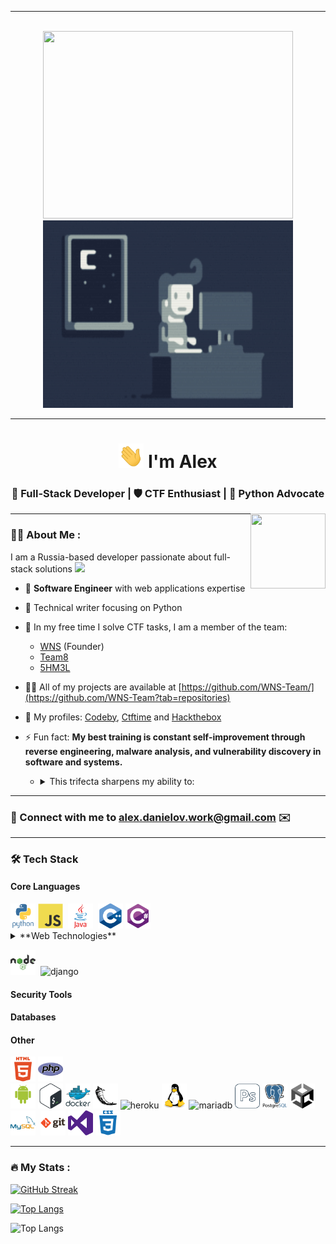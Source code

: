 <!-- center code math uml theme:white -->

---

<div align="center">
  <img src="https://komarev.com/ghpvc/?username=WNS-Team&style=flat-square&color=blue" alt=""/>
  
  <div align="center"> 
    <img src="https://media.giphy.com/media/vzO0Vc8b2VBLi/giphy.gif" width="400" height="300"/>
    <img src="https://raw.githubusercontent.com/AVS1508/AVS1508/master/assets/Night-Coding.gif" width="400" height="300"/> 
  </div>  
</div>

---

<h1 align="center">
 <img src="https://raw.githubusercontent.com/ABSphreak/ABSphreak/master/gifs/Hi.gif" width="40"> 
  I'm Alex
</h1>

<h3 align="center">🔧 Full-Stack Developer | 🛡️ CTF Enthusiast | 🐍 Python Advocate</h3>

<img align="right" src="https://media.giphy.com/media/ukMiDlCmdv2og/giphy.gif" width="120" height="120">

---
### :man_technologist: About Me :
I am a Russia-based developer passionate about full-stack solutions <img src="https://media.giphy.com/media/WUlplcMpOCEmTGBtBW/giphy.gif" width="30"> 
* 💼 **Software Engineer** with web applications expertise  

* 📝 Technical writer focusing on Python 

* 🎯 In my free time I solve CTF tasks, I am a member of the team:  
  + [WNS](https://ctftime.org/team/165585/) (Founder)
  + [Team8](https://ctftime.org/team/11807/)
  + [5HM3L](https://ctftime.org/team/151934/)

* 👨‍💻 All of my projects are available at [https://github.com/WNS-Team/](https://github.com/WNS-Team?tab=repositories)

* 📝 My profiles: [Codeby](https://codeby.games/users/WNS), [Ctftime](https://ctftime.org/team/165585/) and [Hackthebox](https://app.hackthebox.com/profile/813050)

* ⚡ Fun fact: 
**My best training is constant self-improvement through reverse engineering, malware analysis, and vulnerability discovery in software and systems.**

  + <details>
      <summary>This trifecta sharpens my ability to:</summary>

        🔍 Deconstruct malicious code (understanding attack vectors and payload behavior),
        🛠️ Identify security flaws (exploring memory corruption, logic errors, and misconfigurations),
        💡 Develop mitigations (bridging offensive insights with defensive strategies).

        By dissecting threats and probing for weaknesses, 
        I refine my skills in both exploiting and hardening systems — 
        a cycle that fuels growth in cybersecurity.
    </details>

---

### 🧾 Connect with me to [alex.danielov.work@gmail.com](mailto:alex.danielov.work@gmail.com) ✉️

---

### 🛠️ Tech Stack

#### Core Languages

<div align="left"> 
  <img src="https://github.com/devicons/devicon/blob/master/icons/python/python-original-wordmark.svg" title="Python" **alt="Git" width="40" height="40"/>
  <img src="https://github.com/devicons/devicon/blob/master/icons/javascript/javascript-original.svg" title="JavaScript" alt="JavaScript" width="40" height="40"/>&nbsp;
  <img src="https://github.com/devicons/devicon/blob/master/icons/java/java-original-wordmark.svg" title="Java" alt="Java" width="40" height="40"/>&nbsp;
  <img src="https://raw.githubusercontent.com/devicons/devicon/master/icons/cplusplus/cplusplus-original.svg" title="C++" alt="cplusplus" width="40" height="40"/>
  <img src="https://raw.githubusercontent.com/devicons/devicon/master/icons/csharp/csharp-original.svg" title="C#" alt="csharp" width="40" height="40"/>
</div>

<details>
  <summary> **Web Technologies** </summary>
    <img src="https://github.com/devicons/devicon/blob/master/icons/nodejs/nodejs-original-wordmark.svg" title="NodeJS" alt="NodeJS" width="40" height="40"/>&nbsp;
    <img src="https://cdn.worldvectorlogo.com/logos/django.svg" title="Django" alt="django" width="40" height="40"/>
</details>


<div align="left"> 

  <img src="https://github.com/devicons/devicon/blob/master/icons/nodejs/nodejs-original-wordmark.svg" title="NodeJS" alt="NodeJS" width="40" height="40"/>&nbsp;
  <img src="https://cdn.worldvectorlogo.com/logos/django.svg" title="Django" alt="django" width="40" height="40"/>
</div>


#### Security Tools
<div align="left"> 

</div>

#### Databases

<div align="left"> 

</div>


#### Other

<div align="left"> 

</div>






<div align="left"> 
   <img src="https://github.com/devicons/devicon/blob/master/icons/html5/html5-plain-wordmark.svg" title="Html" **alt="Git" width="40" height="40"/>


  <img src="https://raw.githubusercontent.com/devicons/devicon/master/icons/php/php-original.svg" title="Php" alt="php" width="40" height="40"/>  
</div>
<div>
  <img src="https://raw.githubusercontent.com/devicons/devicon/master/icons/android/android-original-wordmark.svg"  title="Android" alt="android" width="40" height="40"/>
  <img src="https://github.com/devicons/devicon/blob/master/icons/bash/bash-original.svg"  title="Bash" alt="bash" width="40" height="40"/>
  <img src="https://raw.githubusercontent.com/devicons/devicon/master/icons/docker/docker-original-wordmark.svg" title="Docker" alt="docker" width="40" height="40"/>
  <img src="https://github.com/devicons/devicon/blob/master/icons/flask/flask-original.svg" title="Flask" alt="flask" width="40" height="40"/>
  <img src="https://www.vectorlogo.zone/logos/heroku/heroku-icon.svg" title="Heroku" alt="heroku" width="40" height="40"/>
  <img src="https://raw.githubusercontent.com/devicons/devicon/master/icons/linux/linux-original.svg" title="Linux" alt="linux" width="40" height="40"/>
  <img src="https://www.vectorlogo.zone/logos/mariadb/mariadb-icon.svg" title="Mariadb" alt="mariadb" width="40" height="40"/>
  <img src="https://raw.githubusercontent.com/devicons/devicon/master/icons/photoshop/photoshop-line.svg" title="Photoshop" alt="photoshop" width="40" height="40"/>
  <img src="https://raw.githubusercontent.com/devicons/devicon/master/icons/postgresql/postgresql-original-wordmark.svg" title="Postgresql" alt="postgresql" width="40" height="40"/>
  <img src="https://github.com/devicons/devicon/blob/master/icons/unity/unity-original.svg" title="Unity" alt="unity" width="40" height="40"/>  
  <img src="https://github.com/devicons/devicon/blob/master/icons/mysql/mysql-original-wordmark.svg" title="MySQL"  alt="MySQL" width="40" height="40"/>&nbsp;
  <img src="https://github.com/devicons/devicon/blob/master/icons/git/git-original-wordmark.svg" title="Git" **alt="Git" width="40" height="40"/>
  <img src="https://github.com/devicons/devicon/blob/master/icons/visualstudio/visualstudio-plain.svg" title="Visual Studio" **alt="Git" width="40" height="40"/>
    <img src="https://github.com/devicons/devicon/blob/master/icons/css3/css3-plain-wordmark.svg" title="CSS" **alt="Git" width="40" height="40"/>     
</div>

---
 
### :fire: My Stats :
[![GitHub Streak](http://github-readme-streak-stats.herokuapp.com?user=WNS-Team&theme=dark&hide_border=true)](https://git.io/streak-stats)

[![Top Langs](https://github-readme-stats.vercel.app/api/top-langs/?username=WNS-Team&layout=compact&theme=vision-friendly-dark)](https://github.com/anuraghazra/github-readme-stats)

![Top Langs](https://github-readme-stats.vercel.app/api?username=wns-team&show_icons=true&locale=en)




